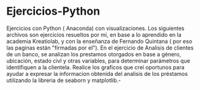 # Ejercicios-Python
Ejercicios con Python ( Anaconda) con visualizaciones.
Los siguientes archivos son ejercicios resueltos por mi, en base a lo aprendido en la academia Kreatiolab, y con la enseñanza de Fernando Quintana ( por eso las paginas están "firmadas por el").
En el ejercicio de Analisis de clientes de un banco, se analizan los prestamos otorgados en base a género, ubicación, estado civl y otras variables, para determinar parámetros que identifiquen a la clientela. Realice los graficos que creí oportunos para ayudar a expresar la informacion obtenida del analisis de los préstamos utilizando la libreria de seaborn y matplotlib.-

